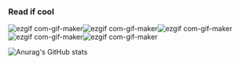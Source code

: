### Read if cool
![ezgif com-gif-maker](https://user-images.githubusercontent.com/68351730/129429495-5673ff83-8db0-4aef-9aba-e00d1c4b34eb.gif)![ezgif com-gif-maker](https://user-images.githubusercontent.com/68351730/129429495-5673ff83-8db0-4aef-9aba-e00d1c4b34eb.gif)![ezgif com-gif-maker](https://user-images.githubusercontent.com/68351730/129429495-5673ff83-8db0-4aef-9aba-e00d1c4b34eb.gif)![ezgif com-gif-maker](https://user-images.githubusercontent.com/68351730/129429495-5673ff83-8db0-4aef-9aba-e00d1c4b34eb.gif)![ezgif com-gif-maker](https://user-images.githubusercontent.com/68351730/129429495-5673ff83-8db0-4aef-9aba-e00d1c4b34eb.gif)
</h1>
  
![Anurag's GitHub stats](https://github-readme-stats.vercel.app/api?username=ChefJem&hide_border=true&theme=radical&show_icons=true)
